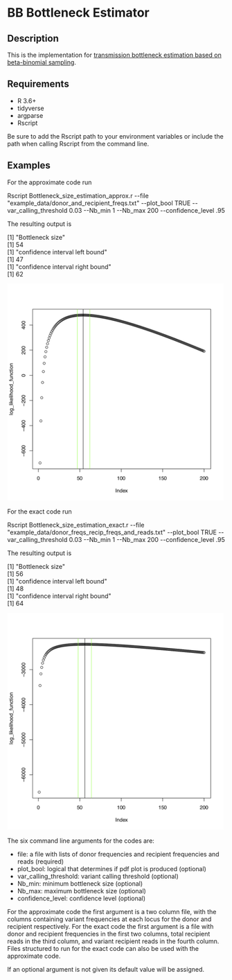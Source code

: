 # BB Bottleneck Estimator
## Description
This is the implementation for [transmission bottleneck estimation based on beta-binomial sampling](https://www.biorxiv.org/content/10.1101/101790v1).  

## Requirements
- R 3.6+
- tidyverse
- argparse
- Rscript

Be sure to add the Rscript path to your environment variables or include the path when calling Rscript from the command line.  



## Examples

For the approximate code run

  Rscript  Bottleneck_size_estimation_approx.r --file "example_data/donor_and_recipient_freqs.txt"  --plot_bool TRUE  --var_calling_threshold 0.03  --Nb_min 1 --Nb_max 200 --confidence_level .95

The resulting output is

  [1] "Bottleneck size"  
  [1] 54  
  [1] "confidence interval left bound"  
  [1] 47  
  [1] "confidence interval right bound"  
  [1] 62  

<img src= "./example_data/approx_plot.jpg"  height = "500">

For the exact code run

  Rscript  Bottleneck_size_estimation_exact.r --file "example_data/donor_freqs_recip_freqs_and_reads.txt"  --plot_bool TRUE  --var_calling_threshold 0.03  --Nb_min 1 --Nb_max 200 --confidence_level .95

The resulting output is

  [1] "Bottleneck size"  
  [1] 56  
  [1] "confidence interval left bound"  
  [1] 48  
  [1] "confidence interval right bound"  
  [1] 64  

<img src= "./example_data/exact_plot.jpg"  height = "500">


The six command line arguments for the codes are:

- file: a file with lists of donor frequencies and recipient frequencies and reads (required)
- plot_bool:  logical that determines if pdf plot is produced (optional)
- var_calling_threshold: variant calling threshold (optional)
- Nb_min: minimum bottleneck size (optional)
- Nb_max: maximum bottleneck size (optional)
- confidence_level: confidence level (optional)

For the approximate code the first argument is a two column file, with the columns containing variant frequencies at each locus for the donor and recipient respectively.  For the exact code the first argument is a file with donor and recipient frequencies in the first two columns, total recipient reads in the third column, and variant recipient reads in the fourth column.  Files structured to run for the exact code can also be used with the approximate code.

If an optional argument is not given its default value will be assigned.
